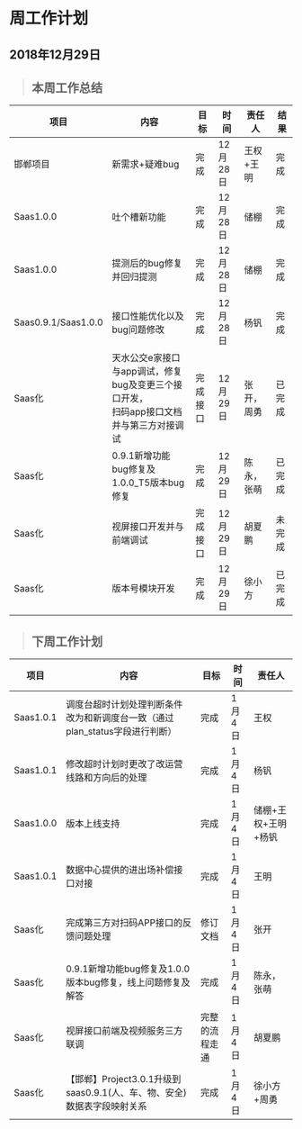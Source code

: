# 周工作计划

## 2018年12月29日

>## 本周工作总结

|项目|内容|目标|时间|责任人|结果|
|--|--|--|--|--|--|
|邯郸项目|新需求+疑难bug|完成|12月28日|王权+王明|完成|
|Saas1.0.0|吐个槽新功能|完成|12月28日|储棚|完成|
|Saas1.0.0|提测后的bug修复并回归提测|完成|12月28日|储棚|完成|
|Saas0.9.1/Saas1.0.0|接口性能优化以及bug问题修改|完成|12月28日|杨钒|完成|
|Saas化|天水公交e家接口与app调试，修复bug及变更三个接口开发，<br>扫码app接口文档并与第三方对接调试|完成接口|12月29日|张开，周勇|已完成|
|Saas化|0.9.1新增功能bug修复及1.0.0_T5版本bug修复|完成|12月29日|陈永，张萌|已完成|
|Saas化|视屏接口开发并与前端调试|完成接口|12月29日|胡夏鹏|未完成|
|Saas化|版本号模块开发|完成|12月29日|徐小方|已完成|



>## 下周工作计划
|项目|内容|目标|时间|责任人|
|--|--|--|--|--|
|Saas1.0.1|调度台超时计划处理判断条件改为和新调度台一致（通过plan_status字段进行判断）|完成|1月4日|王权|
|Saas1.0.1|修改超时计划时更改了改运营线路和方向后的处理|完成|1月4日|杨钒|
|Saas1.0.0|版本上线支持|完成|1月4日|储棚+王权+王明+杨钒|
|Saas1.0.1|数据中心提供的进出场补偿接口对接|完成|1月4日|王明|
|Saas化|完成第三方对扫码APP接口的反馈问题处理|修订文档|1月4日|张开|
|Saas化|0.9.1新增功能bug修复及1.0.0版本bug修复，线上问题修复及解答|完成|1月4日|陈永，张萌|
|Saas化|视屏接口前端及视频服务三方联调|完整的流程走通|1月4日|胡夏鹏|
|Saas化|【邯郸】Project3.0.1升级到saas0.9.1(人、车、物、安全)数据表字段映射关系|完成|1月4日|徐小方+周勇|